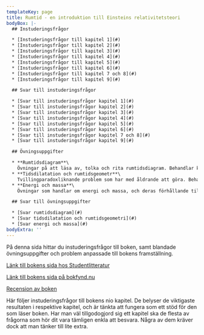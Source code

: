 ```yaml
---
templateKey: page
title: Rumtid - en introduktion till Einsteins relativitetsteori
bodyBox: |-
  ## Instuderingsfrågor

  * [Instuderingsfrågor till kapitel 1](#)
  * [Instuderingsfrågor till kapitel 2](#)
  * [Instuderingsfrågor till kapitel 3](#)
  * [Instuderingsfrågor till kapitel 4](#)
  * [Instuderingsfrågor till kapitel 5](#)
  * [Instuderingsfrågor till kapitel 6](#)
  * [Instuderingsfrågor till kapitel 7 och 8](#)
  * [Instuderingsfrågor till kapitel 9](#)

  ## Svar till instuderingsfrågor

  * [Svar till instuderingsfrågor kapitel 1](#)
  * [Svar till instuderingsfrågor kapitel 2](#)
  * [Svar till instuderingsfrågor kapitel 3](#)
  * [Svar till instuderingsfrågor kapitel 4](#)
  * [Svar till instuderingsfrågor kapitel 5](#)
  * [Svar till instuderingsfrågor kapitel 6](#)
  * [Svar till instuderingsfrågor kapitel 7 och 8](#)
  * [Svar till instuderingsfrågor kapitel 9](#)

  ## Övningsuppgifter

  * **Rumtidsdiagram**\
    Övningar på att läsa av, tolka och rita rumtidsdiagram. Behandlar kapitel 1 till 5.
  * **Tidsdilatation och rumtidsgeometr**\
    Tvillingparadoxliknande problem som har med åldrande att göra. Behandlar kapitel 1 till 5.
  * **Energi och massa**\
    Övningar som handlar om energi och massa, och deras förhållande till världsvektorn. Behandlar kapitel 1 till 6.

  ## Svar till övningsuppgifter

  * [Svar rumtidsdiagram](#)
  * [Svar tidsdilatation och rumtidsgeometri](#)
  * [Svar energi och massa](#)
bodyExtra: ''
---
```

På denna sida hittar du instuderingsfrågor till boken, samt blandade övningsuppgifter och problem anpassade till bokens framställning.

[Länk till bokens sida hos Studentlitteratur](https://www.studentlitteratur.se/#32472-01)

[Länk till bokens sida på bokfynd.nu](http://www.bokfynd.nu/9144001231.html)

[Recension av boken](http://staff.fysik.su.se/~holst/rumtid/recensionBorg.pdf)

Här följer instuderingsfrågor till bokens nio kapitel. De belyser de viktigaste resultaten i respektive kapitel, och är tänkta att fungera som ett stöd för den som läser boken. Har man väl tillgodogjord sig ett kapitel ska de flesta av frågorna som hör dit vara tämligen enkla att besvara. Några av dem kräver dock att man tänker till lite extra.
